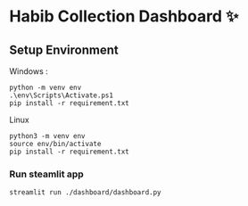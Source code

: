 # Habib Collection Dashboard ✨

## Setup Environment

Windows :

```
python -m venv env
.\env\Scripts\Activate.ps1
pip install -r requirement.txt
```

Linux

```
python3 -m venv env
source env/bin/activate
pip install -r requirement.txt
```

### Run steamlit app

```
streamlit run ./dashboard/dashboard.py
```
